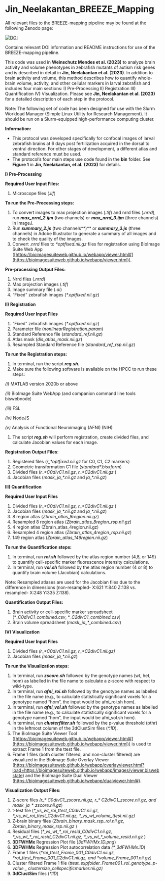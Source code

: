 # Jin_Neelakantan_BREEZE_Mapping

All relevant files to the BREEZE-mapping pipeline may be found at the following Zenodo page:

[![DOI](https://zenodo.org/badge/DOI/10.5281/zenodo.7996403.svg)](https://doi.org/10.5281/zenodo.7996403)

Contains relevant DOI information and README instructions for use of the BREEZE-mapping pipeline.

This code was used in **Weinschutz Mendes et al. (2023)** to analyze brain activity and volume phenotypes in zebrafish mutants of autism risk genes and is described in detail in **Jin, Neelakantan et al. (2023)**. In addition to brain activity and volume, this method describes how to quantify whole-brain volume, activity, and other cellular markers in larval zebrafish and includes four main sections: I) Pre-Processing II) Registration III) Quantification IV) Visualization. Please see **Jin, Neelakantan et al. (2023)** for a detailed description of each step in the protocol.

Note: The following set of code has been designed for use with the Slurm Workload Manager (Simple Linux Utility for Research Management). It should be run on a Slurm-equipped high-performance computing cluster. 

**Information:**

- This protocol was developed specifically for confocal images of larval zebrafish brains at 6 days post fertilization acquired in the dorsal to ventral direction. For other stages of development, a different atlas and standard reference must be used. 
- The protocol’s four main steps use code found in the **bin** folder. See **Figure 1** in **Jin, Neelakantan, et al.** **(2023)** for details.

**I) Pre-Processing**

**Required User Input Files:**

1. Microscope files (*.lif*)

**To run the Pre-Processing steps:**

1. To convert images to max projection images (*.tif*) and nrrd files (*.nrrd*), run ***max\_nrrd\_2.ijm*** (two channels) or ***max\_nrrd\_3.ijm*** (three channels) in ImageJ.
1. Run ***summary\_2.js*** (two channels**)** or ***summary\_3.js*** (three channels) in Adobe Illustrator to generate a summary of all images and to check the quality of the images.
1. Convert *.nrrd* files to *\*optfixed.nii.gz* files for registration using BioImage Suite Web App ([https://bioimagesuiteweb.github.io/webapp/viewer.html#](https://bioimagesuiteweb.github.io/webapp/viewer.html)).

**Pre-processing Output Files:**

1. Nrrd files (*.nrrd*)
1. Max projection images (*.tif*)
1. Image summary file (*.ai*)
1. “Fixed” zebrafish images (*\*.optfixed.nii.gz*)

**II) Registration**

**Required User Input Files**

1. “Fixed” zebrafish images (*\*.optfixed.nii.gz*)
1. Parameter file (*nonlinearRegistration.param*)
1. Standard Reference file (*standard\_ref.nii.gz*)
1. Atlas mask (*dis\_atlas\_mask.nii.gz*)
1. Resampled Standard Reference file (*standard\_ref\_rsp.nii.gz*)





**To run the Registration steps:**

1. In terminal, run the script ***reg.sh.***
1. Make sure the following software is available on the HPCC to run these steps: 

*(i)* MATLAB version 2020b or above

*(ii)* BioImage Suite WebApp (and companion command line tools biswebnode)

*(iii)* FSL

*(iv)* NodeJS

*(v)* Analysis of Functional Neuroimaging (AFNI) (NIH)

1. The script ***reg.sh*** will perform registration, create divided files, and calculate Jacobian values for each image.

**Registration Output Files:**

1. Registered files (*r\_\*optfixed.nii.gz* for C0, C1, C2 markers)
1. Geometric transformation C1 file (*standard\*.bisxform*)
1. Divided files (*r\_\*C0divC1.nii.gz*, *r\_\*C2divC1.nii.gz* )
1. Jacobian files (*mask\_ja\_\*.nii.gz* and *ja\_\*.nii.gz*)

**III) Quantification**

**Required User Input Files**

1. Divided files (*r\_\*C0divC1.nii.gz, r\_\*C2divC1.nii.gz* )
1. Jacobian files (*mask\_ja\_\*.nii.gz* and *ja\_\*.nii.gz*)
1. 8 region atlas (*Zbrain\_atlas\_8region.nii.gz*)
1. Resampled 8 region atlas (*Zbrain\_atlas\_8region\_rsp.nii.gz*)
1. 4 region atlas (Zbrain\_atlas\_4region.nii.gz)
1. Resampled 4 region atlas (*Zbrain\_atlas\_4region\_rsp.nii.gz*)
1. 149 region atlas (*Zbrain\_atlas\_149region.nii.gz*)

**To run the Quantification steps:**

1. In terminal, run ***roi.sh*** followed by the atlas region number (4,8, or 149) to quantify cell-specific marker fluorescence intensity calculations.
1. In terminal, run ***vol.sh*** followed by the atlas region number (4 or 8) to quantify brain volume (Jacobian) calculations.

Note: Resampled atlases are used for the Jacobian files due to the difference in dimensions (non-resampled- X:621 Y:840 Z:138 vs. resampled- X:248 Y:335 Z:138).

**Quantification Output Files:**

1. Brain activity or cell-specific marker spreadsheet (\*\_*C0divC1\_combined.csv*, \*\_*C2divC1\_combined.csv*)
1. Brain volume spreadsheet (*mask\_ja\_\*\_combined.csv*)


**IV) Visualization**

**Required User Input Files**

1. Divided files *(r\_\*C0divC1.nii.gz, r\_\*C2divC1.nii.gz)* 
1. Jacobian files *(mask\_ja\_\*.nii.gz*)

**To run the Visualization steps:**

1. In terminal, run ***zscore.sh*** followed by the genotype names (wt, het, hom) as labelled in the file name to calculate a z-score with respect to wild-type. 
1. In terminal, run ***afni\_roi.sh*** followed by the genotype names as labelled in the file name (e.g., to calculate statistically significant voxels for a genotype named “hom”, the input would be afni\_roi.sh hom).
1. In terminal, run ***afni\_vol.sh*** followed by the genotype names as labelled in the file name (e.g., to calculate statistically significant voxels for a genotype named “hom”, the input would be afni\_vol.sh hom).
1. In terminal, run ***clusterfilter.sh*** followed by the p-value threshold (pthr) in the leftmost column of the 3dClustSim files (*\*.1D*).
1. The BioImage Suite Viewer Tool ([https://bioimagesuiteweb.github.io/webapp/viewer.html#](https://bioimagesuiteweb.github.io/webapp/viewer.html)) is used to extract Frame 1 from the ttest file.
1. Frame 1 files (both cluster filtered, and non-cluster filtered) are visualized in the BioImage Suite Overlay Viewer (https://bioimagesuiteweb.github.io/webapp/overlayviewer.html?load=https://bioimagesuiteweb.github.io/webapp/images/viewer.biswebstate) and the BioImage Suite Dual Viewer (https://bioimagesuiteweb.github.io/webapp/dualviewer.html#).


**Visualization Output Files:**

1. Z-score files *(r\_\* C0divC1\_zscore.nii.gz, r\_\* C2divC1\_zscore.nii.gz, and mask\_ja\_\*\_zscore.nii.gz*)
1. t-test file (*\*\_vs\_wt\_roi\_ttest\_C0divC1.nii.gz, \*\_vs\_wt\_roi\_ttest\_C2divC1.nii.gz,  \*\_vs\_wt\_volume\_ttest.nii.gz)*
1. Z-brain binary files (*Zbrain\_binary\_mask\_rsp\_roi.nii.gz, Zbrain\_binary\_mask\_rsp.nii.gz* )
1. Residual files (*\*\_vs\_wt\_\*\_roi\_resid\_C0divC1.nii.gz, \*\_vs\_wt\_\*\_roi\_resid\_C2divC1.nii.gz, \*\_vs\_wt\_\*\_volume\_resid.nii.gz* )
1. **3DFWHMx** Regression Plot file (*3dFWHMx.1D.png*)
1. **3DFWHMx** Regression Plot autocorrelation data *(\*\_3dFWHMx.1D*)
1. Frame 1 files (*\*roi\_ttest\_Frame\_001\_C0divC1.nii.gz, \*roi\_ttest\_Frame\_001\_C2divC1.nii.gz, and \*volume\_Frame\_001.nii.gz)*
1. Cluster filtered Frame 1 file (*ttest\_expfolder\_Frame001\_roi\_genotype\_p-value \_ clustersize\_cellspecificmarker.nii.gz)*
1. **3dClustSim** files (*\*.1D*)



